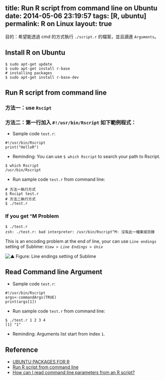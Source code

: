 title: Run R script from command line on Ubuntu
date: 2014-05-06 23:19:57
tags: [R, ubuntu]
permalink: R on Linux
layout: true
---

目的：希望能透過 cmd 的方式執行 `./script.r` 的檔案，並且讀進 `Arguments`。

## Install R on Ubuntu
```
$ sudo apt-get update
$ sudo apt-get install r-base
# installing packages
$ sudo apt-get install r-base-dev 
```

<!-- more -->

## Run R script from command line

### 方法一：use `Rscipt`
### 方法二：第一行加入 `#!/usr/bin/Rscript` 如下範例程式：

- Sample code `test.r`:

```
#!/usr/bin/Rscript
print("HelloR")
```

- Reminding: You can use `$ which Rscript` to search your path to Rscript.

```
$ which Rscript
/usr/bin/Rscript
```

- Run sample code `test.r` from command line:

```
# 方法一執行方式
$ Rscipt test.r
# 方法二執行方式
$ ./test.r
```

### If you get ^M Problem

```
$ ./test.r   
zsh: ./test.r: bad interpreter: /usr/bin/Rscript^M: 沒有此一檔案或目錄
```

This is an encoding problem at the end of line, your can use `Line endings` setting of Sublime: *`View > Line Endings > Unix`*

![▲ Figure: Line endings setting of Sublime](http://media-cache-ak0.pinimg.com/originals/fe/ee/e7/feeee7f4dd2f325f28547d32a69807fe.jpg)

## Read Command line Argument

- Sample code `test.r`:

```
#!/usr/bin/Rscript
args<-commandArgs(TRUE)
print(args[1])
```

- Run sample code `test.r` from command line:

```
$ ./test.r 1 2 3 4 
[1] "1"
```

- Reminding: Arguments list start from index `1`.

## Reference
- [UBUNTU PACKAGES FOR R](http://cran.r-project.org/bin/linux/ubuntu/README)
- [Run R script from command line](http://stackoverflow.com/questions/18306362/run-r-script-from-command-line)
- [How can I read command line parameters from an R script?](http://stackoverflow.com/questions/2151212/how-can-i-read-command-line-parameters-from-an-r-script)